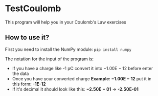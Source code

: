 # TestCoulomb
This program will help you in your Coulomb's Law exercises 
## How to use it?
First you need to install the NumPy module:
`pip install numpy`

The notation for the input of the program is:
- If you have a charge like  -1 pC convert it into −1.00E − 12 before enter the data
- Once you have your converted charge **Example: −1.00E − 12** put it in this form: **-1E-12**
- If it's decimal it should look like this: **−2.50E − 01** -> **-2.50E-01**

